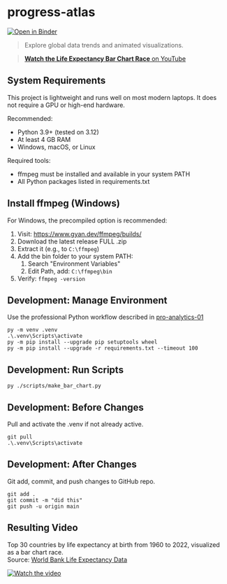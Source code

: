 # progress-atlas

[![Open in Binder](https://mybinder.org/badge_logo.svg)](
https://mybinder.org/v2/gh/denisecase/progress-atlas/HEAD?urlpath=voila%2Frender%2Fnotebooks%2Fmy_notebook.ipynb)


> Explore global data trends and animated visualizations.

> [**Watch the Life Expectancy Bar Chart Race** on YouTube](https://youtu.be/Kn0M-vOGjjI)

## System Requirements
This project is lightweight and runs well on most modern laptops. It does not require a GPU or high-end hardware.

Recommended:
- Python 3.9+ (tested on 3.12)
- At least 4 GB RAM
- Windows, macOS, or Linux

Required tools:
- ffmpeg must be installed and available in your system PATH
- All Python packages listed in requirements.txt

## Install ffmpeg (Windows)

For Windows, the precompiled option is recommended:

1. Visit: https://www.gyan.dev/ffmpeg/builds/
2. Download the latest release FULL .zip
3. Extract it (e.g., to `C:\ffmpeg`)
4. Add the bin folder to your system PATH: 
   1. Search "Environment Variables"
   2. Edit Path, add: `C:\ffmpeg\bin`
5. Verify:  `ffmpeg -version`


## Development: Manage Environment

Use the professional Python workflow described in [pro-analytics-01](https://github.com/denisecase/pro-analytics-01)

```shell
py -m venv .venv
.\.venv\Scripts\activate
py -m pip install --upgrade pip setuptools wheel
py -m pip install --upgrade -r requirements.txt --timeout 100
```

## Development: Run Scripts

```shell
py ./scripts/make_bar_chart.py
```

## Development: Before Changes

Pull and activate the .venv if not already active.

```shell
git pull
.\.venv\Scripts\activate
```

## Development: After Changes

Git add, commit, and push changes to GitHub repo.

```shell
git add .
git commit -m "did this"
git push -u origin main
```

## Resulting Video

Top 30 countries by life expectancy at birth from 1960 to 2022, visualized as a bar chart race.  
Source: [World Bank Life Expectancy Data](https://data.worldbank.org/indicator/SP.DYN.LE00.IN)

[![Watch the video](https://img.youtube.com/vi/Kn0M-vOGjjI/hqdefault.jpg)](https://youtu.be/Kn0M-vOGjjI)


